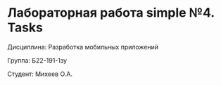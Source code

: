 # Лабораторная работа simple №4. Tasks

Дисциплина: Разработка мобильных приложений

Группа:		Б22-191-1зу

Студент:	Михеев О.А.
